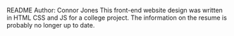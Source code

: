 README
Author: Connor Jones
This front-end website design was written in HTML CSS and JS for a college project. The information on the resume is probably no longer up to date.